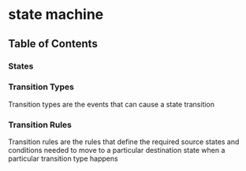 # state machine

## Table of Contents

### States

### Transition Types

Transition types are the events that can cause a state transition

### Transition Rules

Transition rules are the rules that define the required source states and conditions needed to move to a particular destination state when a particular transition type happens
